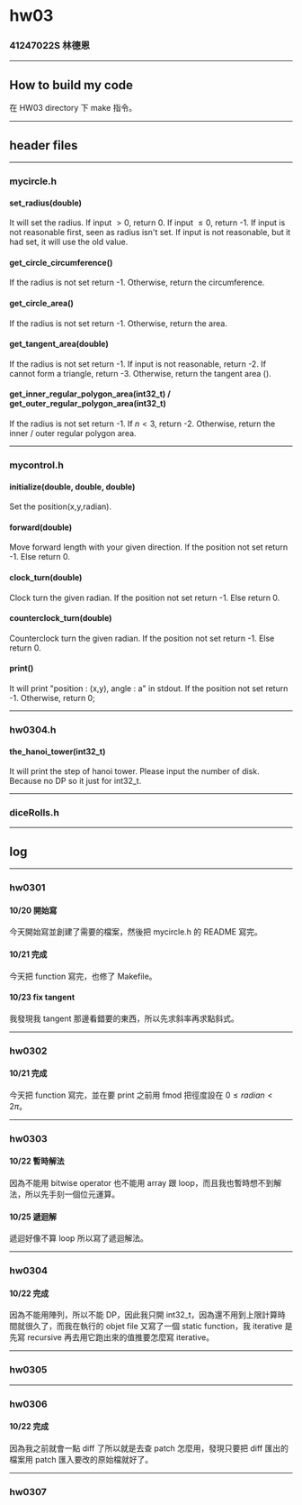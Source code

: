 hw03
===

### 41247022S 林德恩

---

## How to build my code
在 HW03 directory 下 make 指令。

---

## header files

----

### mycircle.h

#### set_radius(double)
It will set the radius.
If input $\gt 0$, return 0.
If input $\le 0$, return -1.
If input is not reasonable first, seen as radius isn't set.
If input is not reasonable, but it had set, it will use the old value.

#### get_circle_circumference()

If the radius is not set return -1.
Otherwise, return the circumference.

#### get_circle_area()
If the radius is not set return -1.
Otherwise, return the area.

#### get_tangent_area(double)
If the radius is not set return -1. 
If input is not reasonable, return -2.
If cannot form a triangle, return -3.
Otherwise, return the tangent area ().

####  get_inner_regular_polygon_area(int32_t) / get_outer_regular_polygon_area(int32_t)
If the radius is not set return -1.
If $n \lt 3$, return -2.
Otherwise, return the inner / outer regular polygon area.

----

### mycontrol.h

#### initialize(double, double, double)
Set the position(x,y,radian).

#### forward(double)
Move forward length with your given direction.
If the position not set return -1.
Else return 0.

#### clock_turn(double)
Clock turn the given radian.
If the position not set return -1.
Else return 0.

#### counterclock_turn(double)
Counterclock turn the given radian.
If the position not set return -1.
Else return 0.

#### print()
It will print "position : (x,y), angle : a" in stdout.
If the position not set return -1.
Otherwise, return 0;

----

### hw0304.h

#### the_hanoi_tower(int32_t)
It will print the step of hanoi tower.
Please input the number of disk.
Because no DP so it just for int32_t.

----

### diceRolls.h

---

## log

----

### hw0301 

#### 10/20 開始寫
今天開始寫並創建了需要的檔案，然後把 mycircle.h 的 README 寫完。

#### 10/21 完成
今天把 function 寫完，也修了 Makefile。

#### 10/23 fix tangent
我發現我 tangent 那邊看錯要的東西，所以先求斜率再求點斜式。

----

### hw0302

#### 10/21 完成
今天把 function 寫完，並在要 print 之前用 fmod 把徑度設在 $0 \le radian \lt 2\pi$。

----

### hw0303 
#### 10/22 暫時解法
因為不能用 bitwise operator 也不能用 array 跟 loop，而且我也暫時想不到解法，所以先手刻一個位元運算。

#### 10/25 遞迴解
遞迴好像不算 loop 所以寫了遞迴解法。

----

### hw0304

#### 10/22 完成
因為不能用陣列，所以不能 DP，因此我只開 int32_t，因為還不用到上限計算時間就很久了，而我在執行的 objet file 又寫了一個 static function，我 iterative 是先寫 recursive 再去用它跑出來的值推要怎麼寫 iterative。

----

### hw0305
<!--要不要寫 hw0305 主程式-->

----

### hw0306

#### 10/22 完成
因為我之前就會一點 diff 了所以就是去查 patch 怎麼用，發現只要把 diff 匯出的檔案用 patch 匯入要改的原始檔就好了。

----

### hw0307